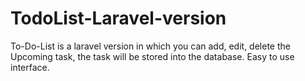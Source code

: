 # TodoList-Laravel-version
To-Do-List is a laravel version in which you can add, edit, delete the Upcoming task, the task will be stored into the database. Easy to use interface.

